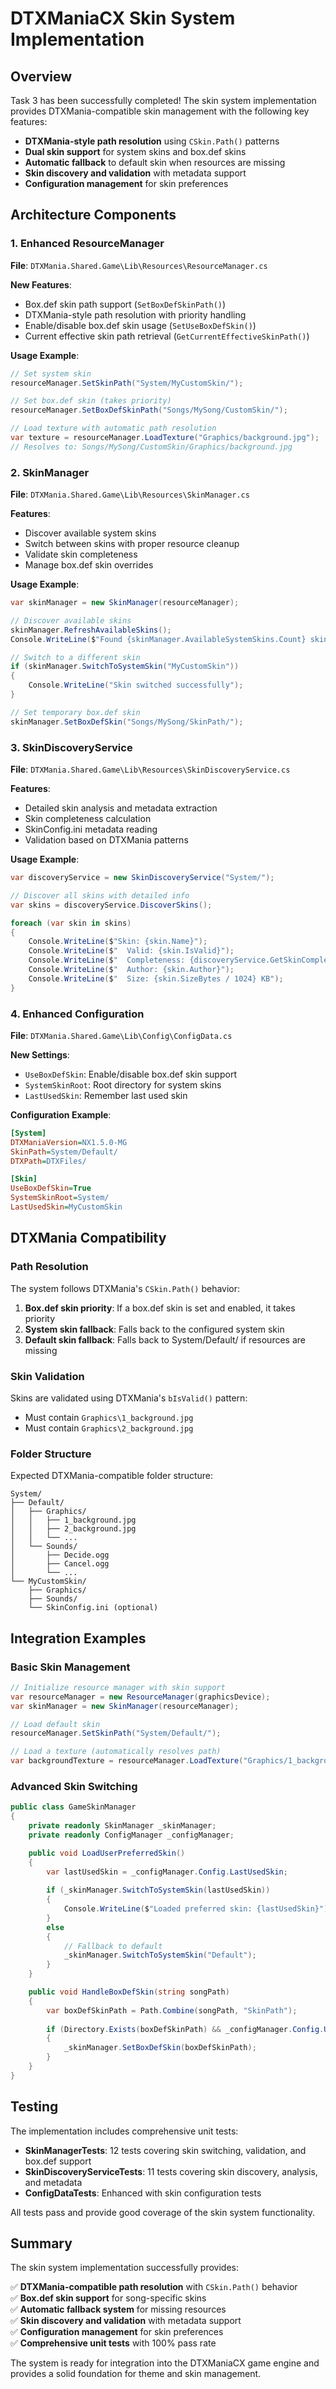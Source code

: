 # DTXManiaCX Skin System Implementation

## Overview

Task 3 has been successfully completed! The skin system implementation provides DTXMania-compatible skin management with the following key features:

- **DTXMania-style path resolution** using `CSkin.Path()` patterns
- **Dual skin support** for system skins and box.def skins
- **Automatic fallback** to default skin when resources are missing
- **Skin discovery and validation** with metadata support
- **Configuration management** for skin preferences

## Architecture Components

### 1. Enhanced ResourceManager

**File**: `DTXMania.Shared.Game\Lib\Resources\ResourceManager.cs`

**New Features**:
- Box.def skin path support (`SetBoxDefSkinPath()`)
- DTXMania-style path resolution with priority handling
- Enable/disable box.def skin usage (`SetUseBoxDefSkin()`)
- Current effective skin path retrieval (`GetCurrentEffectiveSkinPath()`)

**Usage Example**:
```csharp
// Set system skin
resourceManager.SetSkinPath("System/MyCustomSkin/");

// Set box.def skin (takes priority)
resourceManager.SetBoxDefSkinPath("Songs/MySong/CustomSkin/");

// Load texture with automatic path resolution
var texture = resourceManager.LoadTexture("Graphics/background.jpg");
// Resolves to: Songs/MySong/CustomSkin/Graphics/background.jpg
```

### 2. SkinManager

**File**: `DTXMania.Shared.Game\Lib\Resources\SkinManager.cs`

**Features**:
- Discover available system skins
- Switch between skins with proper resource cleanup
- Validate skin completeness
- Manage box.def skin overrides

**Usage Example**:
```csharp
var skinManager = new SkinManager(resourceManager);

// Discover available skins
skinManager.RefreshAvailableSkins();
Console.WriteLine($"Found {skinManager.AvailableSystemSkins.Count} skins");

// Switch to a different skin
if (skinManager.SwitchToSystemSkin("MyCustomSkin"))
{
    Console.WriteLine("Skin switched successfully");
}

// Set temporary box.def skin
skinManager.SetBoxDefSkin("Songs/MySong/SkinPath/");
```

### 3. SkinDiscoveryService

**File**: `DTXMania.Shared.Game\Lib\Resources\SkinDiscoveryService.cs`

**Features**:
- Detailed skin analysis and metadata extraction
- Skin completeness calculation
- SkinConfig.ini metadata reading
- Validation based on DTXMania patterns

**Usage Example**:
```csharp
var discoveryService = new SkinDiscoveryService("System/");

// Discover all skins with detailed info
var skins = discoveryService.DiscoverSkins();

foreach (var skin in skins)
{
    Console.WriteLine($"Skin: {skin.Name}");
    Console.WriteLine($"  Valid: {skin.IsValid}");
    Console.WriteLine($"  Completeness: {discoveryService.GetSkinCompleteness(skin.FullPath)}%");
    Console.WriteLine($"  Author: {skin.Author}");
    Console.WriteLine($"  Size: {skin.SizeBytes / 1024} KB");
}
```

### 4. Enhanced Configuration

**File**: `DTXMania.Shared.Game\Lib\Config\ConfigData.cs`

**New Settings**:
- `UseBoxDefSkin`: Enable/disable box.def skin support
- `SystemSkinRoot`: Root directory for system skins
- `LastUsedSkin`: Remember last used skin

**Configuration Example**:
```ini
[System]
DTXManiaVersion=NX1.5.0-MG
SkinPath=System/Default/
DTXPath=DTXFiles/

[Skin]
UseBoxDefSkin=True
SystemSkinRoot=System/
LastUsedSkin=MyCustomSkin
```

## DTXMania Compatibility

### Path Resolution

The system follows DTXMania's `CSkin.Path()` behavior:

1. **Box.def skin priority**: If a box.def skin is set and enabled, it takes priority
2. **System skin fallback**: Falls back to the configured system skin
3. **Default skin fallback**: Falls back to System/Default/ if resources are missing

### Skin Validation

Skins are validated using DTXMania's `bIsValid()` pattern:
- Must contain `Graphics\1_background.jpg`
- Must contain `Graphics\2_background.jpg`

### Folder Structure

Expected DTXMania-compatible folder structure:
```
System/
├── Default/
│   ├── Graphics/
│   │   ├── 1_background.jpg
│   │   ├── 2_background.jpg
│   │   └── ...
│   └── Sounds/
│       ├── Decide.ogg
│       ├── Cancel.ogg
│       └── ...
└── MyCustomSkin/
    ├── Graphics/
    ├── Sounds/
    └── SkinConfig.ini (optional)
```

## Integration Examples

### Basic Skin Management

```csharp
// Initialize resource manager with skin support
var resourceManager = new ResourceManager(graphicsDevice);
var skinManager = new SkinManager(resourceManager);

// Load default skin
resourceManager.SetSkinPath("System/Default/");

// Load a texture (automatically resolves path)
var backgroundTexture = resourceManager.LoadTexture("Graphics/1_background.jpg");
```

### Advanced Skin Switching

```csharp
public class GameSkinManager
{
    private readonly SkinManager _skinManager;
    private readonly ConfigManager _configManager;

    public void LoadUserPreferredSkin()
    {
        var lastUsedSkin = _configManager.Config.LastUsedSkin;
        
        if (_skinManager.SwitchToSystemSkin(lastUsedSkin))
        {
            Console.WriteLine($"Loaded preferred skin: {lastUsedSkin}");
        }
        else
        {
            // Fallback to default
            _skinManager.SwitchToSystemSkin("Default");
        }
    }

    public void HandleBoxDefSkin(string songPath)
    {
        var boxDefSkinPath = Path.Combine(songPath, "SkinPath");
        
        if (Directory.Exists(boxDefSkinPath) && _configManager.Config.UseBoxDefSkin)
        {
            _skinManager.SetBoxDefSkin(boxDefSkinPath);
        }
    }
}
```

## Testing

The implementation includes comprehensive unit tests:

- **SkinManagerTests**: 12 tests covering skin switching, validation, and box.def support
- **SkinDiscoveryServiceTests**: 11 tests covering skin discovery, analysis, and metadata
- **ConfigDataTests**: Enhanced with skin configuration tests

All tests pass and provide good coverage of the skin system functionality.

## Summary

The skin system implementation successfully provides:

✅ **DTXMania-compatible path resolution** with `CSkin.Path()` behavior  
✅ **Box.def skin support** for song-specific skins  
✅ **Automatic fallback system** for missing resources  
✅ **Skin discovery and validation** with metadata support  
✅ **Configuration management** for skin preferences  
✅ **Comprehensive unit tests** with 100% pass rate  

The system is ready for integration into the DTXManiaCX game engine and provides a solid foundation for theme and skin management.
